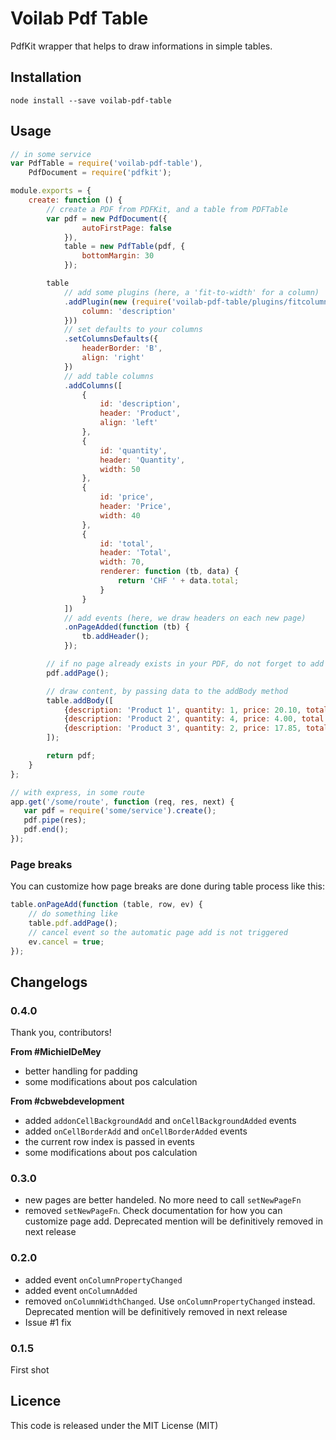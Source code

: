 Voilab Pdf Table
====================

PdfKit wrapper that helps to draw informations in simple tables.

## Installation

```
node install --save voilab-pdf-table
```

## Usage

```js
// in some service
var PdfTable = require('voilab-pdf-table'),
    PdfDocument = require('pdfkit');

module.exports = {
    create: function () {
        // create a PDF from PDFKit, and a table from PDFTable
        var pdf = new PdfDocument({
                autoFirstPage: false
            }),
            table = new PdfTable(pdf, {
                bottomMargin: 30
            });

        table
            // add some plugins (here, a 'fit-to-width' for a column)
            .addPlugin(new (require('voilab-pdf-table/plugins/fitcolumn'))({
                column: 'description'
            }))
            // set defaults to your columns
            .setColumnsDefaults({
                headerBorder: 'B',
                align: 'right'
            })
            // add table columns
            .addColumns([
                {
                    id: 'description',
                    header: 'Product',
                    align: 'left'
                },
                {
                    id: 'quantity',
                    header: 'Quantity',
                    width: 50
                },
                {
                    id: 'price',
                    header: 'Price',
                    width: 40
                },
                {
                    id: 'total',
                    header: 'Total',
                    width: 70,
                    renderer: function (tb, data) {
                        return 'CHF ' + data.total;
                    }
                }
            ])
            // add events (here, we draw headers on each new page)
            .onPageAdded(function (tb) {
                tb.addHeader();
            });

        // if no page already exists in your PDF, do not forget to add one
        pdf.addPage();

        // draw content, by passing data to the addBody method
        table.addBody([
            {description: 'Product 1', quantity: 1, price: 20.10, total: 20.10},
            {description: 'Product 2', quantity: 4, price: 4.00, total: 16.00},
            {description: 'Product 3', quantity: 2, price: 17.85, total: 35.70}
        ]);

        return pdf;
    }
};
```

```js
// with express, in some route
app.get('/some/route', function (req, res, next) {
   var pdf = require('some/service').create();
   pdf.pipe(res);
   pdf.end();
});
```

### Page breaks

You can customize how page breaks are done during table process like this:

```js
table.onPageAdd(function (table, row, ev) {
    // do something like
    table.pdf.addPage();
    // cancel event so the automatic page add is not triggered
    ev.cancel = true;
});
```

## Changelogs

### 0.4.0
Thank you, contributors!

**From #MichielDeMey**

+ better handling for padding
+ some modifications about pos calculation

**From #cbwebdevelopment**

+ added `addonCellBackgroundAdd` and `onCellBackgroundAdded` events
+ added `onCellBorderAdd` and `onCellBorderAdded` events
+ the current row index is passed in events
+ some modifications about pos calculation

### 0.3.0
+ new pages are better handeled. No more need to call `setNewPageFn`
+ removed `setNewPageFn`. Check documentation for how you can customize page
add. Deprecated mention will be definitively removed in next release

### 0.2.0
+ added event `onColumnPropertyChanged`
+ added event `onColumnAdded`
+ removed `onColumnWidthChanged`. Use `onColumnPropertyChanged` instead.
Deprecated mention will be definitively removed in next release
+ Issue #1 fix

### 0.1.5
First shot

## Licence

This code is released under the MIT License (MIT)
